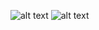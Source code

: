 ![alt text](https://github.com/fukdapiggz/PHPMultipartMailSystem/blob/main/screen1.png?raw=true)
![alt text](https://github.com/fukdapiggz/PHPMultipartMailSystem/blob/main/screen2.png?raw=true)
